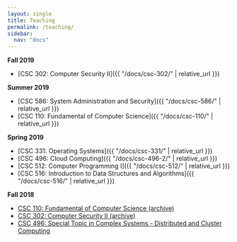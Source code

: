 ```yaml
---
layout: single
title: Teaching
permalink: /teaching/
sidebar:
  nav: "docs"
---
```


**Fall 2019**

- [CSC 302: Computer Security II]({{ "/docs/csc-302/" | relative_url }})

**Summer 2019**

- [CSC 586: System Administration and Security]({{ "/docs/csc-586/" | relative_url }})
- [CSC 110: Fundamental of Computer Science]({{ "/docs/csc-110/" | relative_url }})

**Spring 2019**

- [CSC 331: Operating Systems]({{ "/docs/csc-331/" | relative_url }})
- [CSC 496: Cloud Computing]({{ "/docs/csc-496-2/" | relative_url }})
- [CSC 512: Computer Programming I]({{ "/docs/csc-512/" | relative_url }})
- [CSC 516: Introduction to Data Structures and Algorithms]({{ "/docs/csc-516/" | relative_url }})

**Fall 2018**

- [CSC 110: Fundamental of Computer Science (archive)](https://github.com/linhbngo/Fundamentals-of-Computer-Science)
- [CSC 302: Computer Security II (archive)](https://github.com/linhbngo/Computer-Security)
- [CSC 496: Special Topic in Complex Systems - Distributed and Cluster Computing](https://github.com/linhbngo/Distributed-and-Cluster-Computing)
